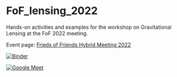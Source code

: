 # FoF_lensing_2022
Hands-on activities and examples for the workshop on Gravitational Lensing at the FoF 2022 meeting.

Event page: [Frieds of Friends Hybrid Meeting 2022](http://fof.oac.uncor.edu/2022/)

[![Binder](https://mybinder.org/badge_logo.svg)](https://mybinder.org/v2/gh/CosmoObs/FoF_lensing_2022/HEAD)

[![Google Meet](https://img.shields.io/badge/Google%20Meet-00897B?style=for-the-badge&logo=google-meet&logoColor=white)](https://meet.google.com/rxp-ekri-jgh)
